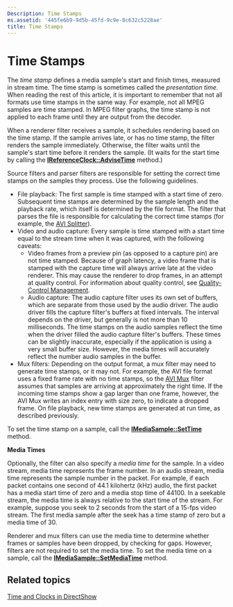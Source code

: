 ```yaml
---
Description: Time Stamps
ms.assetid: '445fe6b9-9d5b-45fd-9c9e-8c632c5228ae'
title: Time Stamps
---
```


# Time Stamps

The *time stamp* defines a media sample's start and finish times, measured in stream time. The time stamp is sometimes called the *presentation time*. When reading the rest of this article, it is important to remember that not all formats use time stamps in the same way. For example, not all MPEG samples are time stamped. In MPEG filter graphs, the time stamp is not applied to each frame until they are output from the decoder.

When a renderer filter receives a sample, it schedules rendering based on the time stamp. If the sample arrives late, or has no time stamp, the filter renders the sample immediately. Otherwise, the filter waits until the sample's start time before it renders the sample. (It waits for the start time by calling the [**IReferenceClock::AdviseTime**](ireferenceclock-advisetime.md) method.)

Source filters and parser filters are responsible for setting the correct time stamps on the samples they process. Use the following guidelines.

-   File playback: The first sample is time stamped with a start time of zero. Subsequent time stamps are determined by the sample length and the playback rate, which itself is determined by the file format. The filter that parses the file is responsible for calculating the correct time stamps (for example, the [AVI Splitter](avi-splitter-filter.md)).
-   Video and audio capture: Every sample is time stamped with a start time equal to the stream time when it was captured, with the following caveats:
    -   Video frames from a preview pin (as opposed to a capture pin) are not time stamped. Because of graph latency, a video frame that is stamped with the capture time will always arrive late at the video renderer. This may cause the renderer to drop frames, in an attempt at quality control. For information about quality control, see [Quality-Control Management](quality-control-management.md).
    -   Audio capture: The audio capture filter uses its own set of buffers, which are separate from those used by the audio driver. The audio driver fills the capture filter's buffers at fixed intervals. The interval depends on the driver, but generally is not more than 10 milliseconds. The time stamps on the audio samples reflect the time when the driver filled the audio capture filter's buffers. These times can be slightly inaccurate, especially if the application is using a very small buffer size. However, the media times will accurately reflect the number audio samples in the buffer.
-   Mux filters: Depending on the output format, a mux filter may need to generate time stamps, or it may not. For example, the AVI file format uses a fixed frame rate with no time stamps, so the [AVI Mux](avi-mux-filter.md) filter assumes that samples are arriving at approximately the right time. If the incoming time stamps show a gap larger than one frame, however, the AVI Mux writes an index entry with size zero, to indicate a dropped frame. On file playback, new time stamps are generated at run time, as described previously.

To set the time stamp on a sample, call the [**IMediaSample::SetTime**](imediasample-settime.md) method.

**Media Times**

Optionally, the filter can also specify a *media time* for the sample. In a video stream, media time represents the frame number. In an audio stream, media time represents the sample number in the packet. For example, if each packet contains one second of 44.1 kilohertz (kHz) audio, the first packet has a media start time of zero and a media stop time of 44100. In a seekable stream, the media time is always relative to the start time of the stream. For example, suppose you seek to 2 seconds from the start of a 15-fps video stream. The first media sample after the seek has a time stamp of zero but a media time of 30.

Renderer and mux filters can use the media time to determine whether frames or samples have been dropped, by checking for gaps. However, filters are not required to set the media time. To set the media time on a sample, call the [**IMediaSample::SetMediaTime**](imediasample-setmediatime.md) method.

## Related topics

<dl> <dt>

[Time and Clocks in DirectShow](time-and-clocks-in-directshow.md)
</dt> </dl>

 

 



